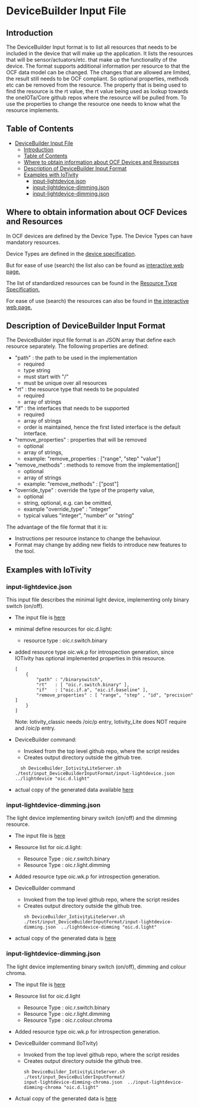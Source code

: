# DeviceBuilder Input File

## Introduction

The DeviceBuilder Input format is to list all resources that needs to be included in the device that will make up the application.
It lists the resources that will be sensor/actuators/etc. that make up the functionality of the device.
The format supports additional information per resource to that the OCF data model can be changed.
The changes that are allowed are limited, the result still needs to be OCF compliant. So optional properties, methods etc can be removed from the resource.
The property that is being used to find the resource is the rt value, the rt value being used as lookup towards the oneIOTa/Core github repos where the resource will be pulled from.
To use the properties to change the resource one needs to know what the resource implements.

## Table of Contents

- [DeviceBuilder Input File](#devicebuilder-input-file)
  - [Introduction](#introduction)
  - [Table of Contents](#table-of-contents)
  - [Where to obtain information about OCF Devices and Resources](#where-to-obtain-information-about-ocf-devices-and-resources)
  - [Description of DeviceBuilder Input Format](#description-of-devicebuilder-input-format)
  - [Examples with IoTivity](#examples-with-iotivity)
    - [input-lightdevice.json](#input-lightdevicejson)
    - [input-lightdevice-dimming.json](#input-lightdevice-dimmingjson)
    - [input-lightdevice-dimming.json](#input-lightdevice-dimmingjson-1)

## Where to obtain information about OCF Devices and Resources

In OCF devices are defined by the Device Type.
The Device Types can have mandatory resources.

Device Types are defined in the [device specification](https://openconnectivity.org/specs/OCF_Smart_Home_Device_Specification.pdf).

But for ease of use (search) the list also can be found as [interactive web page.](
https://openconnectivityfoundation.github.io/devicemodels/docs/index.html)

The list of standardized resources can be found in the [Resource Type Specification.](
https://openconnectivity.org/specs/OCF_Resource_Type_Specification.pdf)

For ease of use (search) the resources can also be found in [the interactive web page.](
https://openconnectivityfoundation.github.io/devicemodels/docs/resource.html)

## Description of DeviceBuilder Input Format

The DeviceBuilder input file format is an JSON array that define each resource separately.
The following properties are defined:

- "path" : the path to be used in the implementation
  - required
  - type string
  - must start with "/"
  - must be unique over all resources
- "rt"   : the resource type that needs to be populated
  - required
  - array of strings
- "if"   : the interfaces that needs to be supported
  - required
  - array of strings
  - order is maintained, hence the first listed interface is the default interface.
- "remove_properties" : properties that will be removed
  - optional
  - array of strings, 
  - example: "remove_properties : ["range", "step" "value"]
- "remove_methods" :  methods to remove from the implementation[]
  - optional
  - array of strings
  - example: "remove_methods" : ["post"]
- "override_type" :  override the type of the property value,  
  - optional
  - string, optional, e.g. can be omitted,
  - example  "override_type" :  "integer"
  - typical values "integer", "number" or "string"

The advantage of the file format that it is:
  
- Instructions per resource instance to change the behaviour.
- Format may change by adding new fields to introduce new features to the tool.

## Examples with IoTivity

### input-lightdevice.json

This input file describes the minimal light device, implementing only binary switch (on/off).

- The input file is [here](https://github.com/openconnectivityfoundation/DeviceBuilder/blob/master/DeviceBuilderInputFormat-file-examples/input-lightdevice.json)
- minimal define resources for oic.d.light:
  - resource type : oic.r.switch.binary
- added resource type oic.wk.p for introspection generation, since IOTivity has optional implemented properties in this resource.
    ```
    [
        {
            "path" : "/binaryswitch",
            "rt"   : [ "oic.r.switch.binary" ],
            "if"   : ["oic.if.a", "oic.if.baseline" ],
            "remove_properties" : [ "range", "step" , "id", "precision" ]
        }
    ]
    ```
	Note: Iotivity_classic needs /oic/p entry, Iotivity_Lite does NOT require and /oic/p entry.

- DeviceBuilder command:
  - Invoked from the top level github repo, where the script resides
  - Creates output directory outside the github tree.
  ```
    sh DeviceBuilder_IotivityLiteServer.sh ./test/input_DeviceBuilderInputFormat/input-lightdevice.json  ../lightdevice "oic.d.light"
    ```
- actual copy of the generated data available [here](https://github.com/openconnectivityfoundation/DeviceBuilder/tree/master/DeviceBuilderInputFormat-file-examples/code_examples/lightdevice)
  
### input-lightdevice-dimming.json

The light device implementing binary switch (on/off) and the dimming resource.

- The input file is [here](https://github.com/openconnectivityfoundation/DeviceBuilder/blob/master/DeviceBuilderInputFormat-file-examples/input-lightdevice-dimming.json)

- Resource list for oic.d.light:
  - Resource Type : oic.r.switch.binary
  - Resource Type : oic.r.light.dimming
- Added resource type oic.wk.p for introspection generation.
- DeviceBuilder command
  - Invoked from the top level github repo, where the script resides
  - Creates output directory outside the github tree.
    ```
    sh DeviceBuilder_IotivityLiteServer.sh ./test/input_DeviceBuilderInputFormat/input-lightdevice-dimming.json  ../lightdevice-dimming "oic.d.light"
    ```
- actual copy of the generated data is [here](https://github.com/openconnectivityfoundation/DeviceBuilder/tree/master/DeviceBuilderInputFormat-file-examples/code_examples/lightdevice-dimming)
  
### input-lightdevice-dimming.json
    
The light device implementing binary switch (on/off), dimming and colour chroma.

- The input file is [here](https://github.com/openconnectivityfoundation/DeviceBuilder/blob/master/DeviceBuilderInputFormat-file-examples/input-lightdevice-dimming-chroma.json)
  
- Resource list for oic.d.light 
  - Resource Type : oic.r.switch.binary
  - Resource Type : oic.r.light.dimming
  - Resource Type : oic.r.colour.chroma
- Added resource type oic.wk.p for introspection generation.
- DeviceBuilder command (IoTivity)
  - Invoked from the top level github repo, where the script resides
  - Creates output directory outside the github tree.
    ```
    sh DeviceBuilder_IotivityLiteServer.sh ./test/input_DeviceBuilderInputFormat/
    input-lightdevice-dimming-chroma.json  ../input-lightdevice-dimming-chroma "oic.d.light"
    ```

- Actual copy of the generated data is [here](https://github.com/openconnectivityfoundation/DeviceBuilder/tree/master/DeviceBuilderInputFormat-file-examples/code_examples/lightdevice-dimming-chroma)